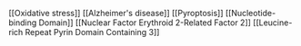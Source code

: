 [[Oxidative stress]]
[[Alzheimer's disease]]
[[Pyroptosis]]
[[Nucleotide-binding Domain]]
[[Nuclear Factor Erythroid 2-Related Factor 2]]
[[Leucine-rich Repeat Pyrin Domain Containing 3]]
